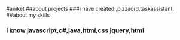 #aniket
##about projects 
###i have created ,pizzaord,taskassistant, 
##about my skills
### i know javascript,c#,java,html,css jquery,html
